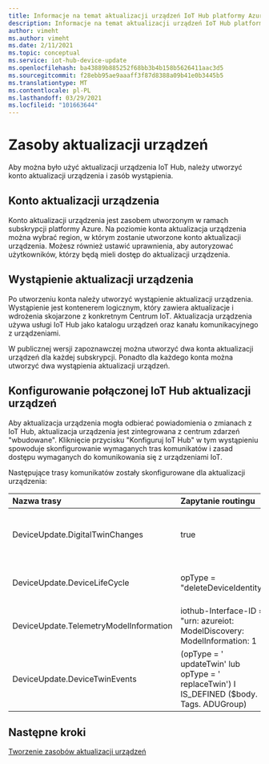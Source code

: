 ```yaml
---
title: Informacje na temat aktualizacji urządzeń IoT Hub platformy Azure | Microsoft Docs
description: Informacje na temat aktualizacji urządzeń IoT Hub platformy Azure
author: vimeht
ms.author: vimeht
ms.date: 2/11/2021
ms.topic: conceptual
ms.service: iot-hub-device-update
ms.openlocfilehash: ba43889b885252f68bb3b4b158b5626411aac3d5
ms.sourcegitcommit: f28ebb95ae9aaaff3f87d8388a09b41e0b3445b5
ms.translationtype: MT
ms.contentlocale: pl-PL
ms.lasthandoff: 03/29/2021
ms.locfileid: "101663644"
---
```

# <a name="device-update-resources"></a>Zasoby aktualizacji urządzeń

Aby można było użyć aktualizacji urządzenia IoT Hub, należy utworzyć konto aktualizacji urządzenia i zasób wystąpienia. 

## <a name="device-update-account"></a>Konto aktualizacji urządzenia

Konto aktualizacji urządzenia jest zasobem utworzonym w ramach subskrypcji platformy Azure. Na poziomie konta aktualizacja urządzenia można wybrać region, w którym zostanie utworzone konto aktualizacji urządzenia. Możesz również ustawić uprawnienia, aby autoryzować użytkowników, którzy będą mieli dostęp do aktualizacji urządzenia.


## <a name="device-update-instance"></a>Wystąpienie aktualizacji urządzenia
Po utworzeniu konta należy utworzyć wystąpienie aktualizacji urządzenia. Wystąpienie jest kontenerem logicznym, który zawiera aktualizacje i wdrożenia skojarzone z konkretnym Centrum IoT. Aktualizacja urządzenia używa usługi IoT Hub jako katalogu urządzeń oraz kanału komunikacyjnego z urządzeniami. 

W publicznej wersji zapoznawczej można utworzyć dwa konta aktualizacji urządzeń dla każdej subskrypcji. Ponadto dla każdego konta można utworzyć dwa wystąpienia aktualizacji urządzeń.

## <a name="configuring-device-update-linked-iot-hub"></a>Konfigurowanie połączonej IoT Hub aktualizacji urządzeń 

Aby aktualizacja urządzenia mogła odbierać powiadomienia o zmianach z IoT Hub, aktualizacja urządzenia jest zintegrowana z centrum zdarzeń "wbudowane". Kliknięcie przycisku "Konfiguruj IoT Hub" w tym wystąpieniu spowoduje skonfigurowanie wymaganych tras komunikatów i zasad dostępu wymaganych do komunikowania się z urządzeniami IoT. 

Następujące trasy komunikatów zostały skonfigurowane dla aktualizacji urządzenia:

|   Nazwa trasy    | Zapytanie routingu  | Opis  |
| :--------- | :---- |:---- |
|  DeviceUpdate.DigitalTwinChanges | true |Nasłuchuje zdarzeń cyfrowych bliźniaczych zmian  |
|  DeviceUpdate.DeviceLifeCycle | opType = "deleteDeviceIdentity"  | Nasłuchuje urządzeń, które zostały usunięte |
|  DeviceUpdate.TelemetryModelInformation | iothub-Interface-ID = "urn: azureiot: ModelDiscovery: ModelInformation: 1 | Nasłuchiwanie nowych typów urządzeń |
|  DeviceUpdate.DeviceTwinEvents| (opType = ' updateTwin' lub opType = ' replaceTwin') I IS_DEFINED ($body. Tags. ADUGroup) | Nasłuchuje nowych grup aktualizacji urządzeń |

## <a name="next-steps"></a>Następne kroki

[Tworzenie zasobów aktualizacji urządzeń](./create-device-update-account.md)
